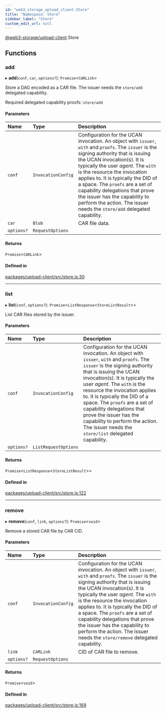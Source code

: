 ```yaml
---
id: "web3_storage_upload_client.Store"
title: "Namespace: Store"
sidebar_label: "Store"
custom_edit_url: null
---
```


[@web3-storage/upload-client](../modules/web3_storage_upload_client.md).Store

## Functions

### add

▸ **add**(`conf`, `car`, `options?`): `Promise`<`CARLink`\>

Store a DAG encoded as a CAR file. The issuer needs the `store/add`
delegated capability.

Required delegated capability proofs: `store/add`

#### Parameters

| Name | Type | Description |
| :------ | :------ | :------ |
| `conf` | `InvocationConfig` | Configuration for the UCAN invocation. An object with `issuer`, `with` and `proofs`. The `issuer` is the signing authority that is issuing the UCAN invocation(s). It is typically the user _agent_. The `with` is the resource the invocation applies to. It is typically the DID of a space. The `proofs` are a set of capability delegations that prove the issuer has the capability to perform the action. The issuer needs the `store/add` delegated capability. |
| `car` | `Blob` | CAR file data. |
| `options?` | `RequestOptions` |  |

#### Returns

`Promise`<`CARLink`\>

#### Defined in

[packages/upload-client/src/store.js:30](https://github.com/web3-storage/w3-protocol/blob/f7a9871/packages/upload-client/src/store.js#L30)

___

### list

▸ **list**(`conf`, `options?`): `Promise`<`ListResponse`<`StoreListResult`\>\>

List CAR files stored by the issuer.

#### Parameters

| Name | Type | Description |
| :------ | :------ | :------ |
| `conf` | `InvocationConfig` | Configuration for the UCAN invocation. An object with `issuer`, `with` and `proofs`. The `issuer` is the signing authority that is issuing the UCAN invocation(s). It is typically the user _agent_. The `with` is the resource the invocation applies to. It is typically the DID of a space. The `proofs` are a set of capability delegations that prove the issuer has the capability to perform the action. The issuer needs the `store/list` delegated capability. |
| `options?` | `ListRequestOptions` |  |

#### Returns

`Promise`<`ListResponse`<`StoreListResult`\>\>

#### Defined in

[packages/upload-client/src/store.js:122](https://github.com/web3-storage/w3-protocol/blob/f7a9871/packages/upload-client/src/store.js#L122)

___

### remove

▸ **remove**(`conf`, `link`, `options?`): `Promise`<`void`\>

Remove a stored CAR file by CAR CID.

#### Parameters

| Name | Type | Description |
| :------ | :------ | :------ |
| `conf` | `InvocationConfig` | Configuration for the UCAN invocation. An object with `issuer`, `with` and `proofs`. The `issuer` is the signing authority that is issuing the UCAN invocation(s). It is typically the user _agent_. The `with` is the resource the invocation applies to. It is typically the DID of a space. The `proofs` are a set of capability delegations that prove the issuer has the capability to perform the action. The issuer needs the `store/remove` delegated capability. |
| `link` | `CARLink` | CID of CAR file to remove. |
| `options?` | `RequestOptions` |  |

#### Returns

`Promise`<`void`\>

#### Defined in

[packages/upload-client/src/store.js:169](https://github.com/web3-storage/w3-protocol/blob/f7a9871/packages/upload-client/src/store.js#L169)
